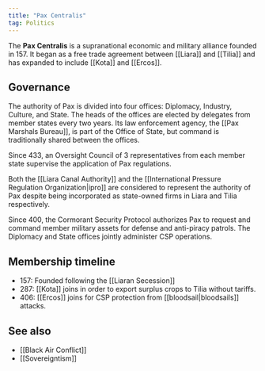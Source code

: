 ```yaml
---
title: "Pax Centralis"
tag: Politics
---
```


The **Pax Centralis** is a supranational economic and military alliance founded in 157. It began as a free trade agreement between [[Liara]] and [[Tilia]] and has expanded to include [[Kota]] and [[Ercos]].


## Governance

The authority of Pax is divided into four offices: Diplomacy, Industry, Culture, and State. The heads of the offices are elected by delegates from member states every two years. Its law enforcement agency, the [[Pax Marshals Bureau]], is part of the Office of State, but command is traditionally shared between the offices.

Since 433, an Oversight Council of 3 representatives from each member state supervise the application of Pax regulations.

Both the [[Liara Canal Authority]] and the [[International Pressure Regulation Organization|ipro]] are considered to represent the authority of Pax despite being incorporated as state-owned firms in Liara and Tilia respectively.

Since 400, the Cormorant Security Protocol authorizes Pax to request and command member military assets for defense and anti-piracy patrols. The Diplomacy and State offices jointly administer CSP operations.

## Membership timeline

- 157: Founded following the [[Liaran Secession]]
- 287: [[Kota]] joins in order to export surplus crops to Tilia without tariffs.
- 406: [[Ercos]] joins for CSP protection from [[bloodsail|bloodsails]] attacks.

## See also

- [[Black Air Conflict]]
- [[Sovereigntism]]
